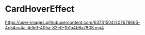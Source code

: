 # CardHoverEffect


https://user-images.githubusercontent.com/63731504/207678665-4c54cc4a-4db0-405a-82e0-1b1b4b6a7808.mp4

